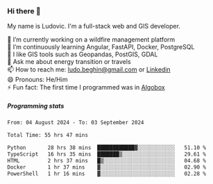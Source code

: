 ### Hi there 👋

My name is Ludovic. I'm a full-stack web and GIS developer.

 🔭 I’m currently working on a wildfire management platform<br/>
 🌱 I’m continuously learning Angular, FastAPI, Docker, PostgreSQL<br/>
 👯 I like GIS tools such as Geopandas, PostGIS, GDAL<br/>
 💬 Ask me about energy transition or travels<br/>
 📫 How to reach me: ludo.beghin@gmail.com or [Linkedin](https://www.linkedin.com/in/ludovic-beghin/)<br/>
 😄 Pronouns: He/Him<br/>
 ⚡ Fun fact: The first time I programmed was in [Algobox](https://fr.wikipedia.org/wiki/Algobox)<br/>

##### Programming stats
<!--START_SECTION:waka-->

```txt
From: 04 August 2024 - To: 03 September 2024

Total Time: 55 hrs 47 mins

Python       28 hrs 38 mins  ████████████▓░░░░░░░░░░░░   51.10 %
TypeScript   16 hrs 35 mins  ███████▒░░░░░░░░░░░░░░░░░   29.61 %
HTML         2 hrs 37 mins   █▒░░░░░░░░░░░░░░░░░░░░░░░   04.68 %
Docker       1 hr 37 mins    ▓░░░░░░░░░░░░░░░░░░░░░░░░   02.90 %
PowerShell   1 hr 16 mins    ▓░░░░░░░░░░░░░░░░░░░░░░░░   02.28 %
```

<!--END_SECTION:waka-->
